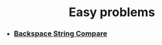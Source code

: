 <div align="center">
  <br>
  <h1>Easy problems</h1>
</div>

- ### [**Backspace String Compare**](./Backspace%20String%20Compare)
